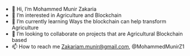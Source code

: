 - 👋 Hi, I’m Mohammed Munir Zakaria
- 👀 I’m interested in Agriculture and Blockchain
- 🌱 I’m currently learning Ways the blockchain can help transform Agriculture 
- 💞️ I’m looking to collaborate on projects that are Agricultural Blockchain based
- 📫 How to reach me Zakariam.munir@gmail.com, @MohammedMunirZ1

<!---
zakimun/zakimun is a ✨ special ✨ repository because its `README.md` (this file) appears on your GitHub profile.
You can click the Preview link to take a look at your changes.
--->
